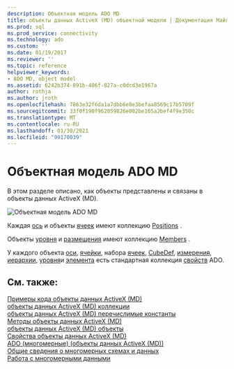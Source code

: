 ```yaml
---
description: Объектная модель ADO MD
title: объекты данных ActiveX (MD) объектной модели | Документация Майкрософт
ms.prod: sql
ms.prod_service: connectivity
ms.technology: ado
ms.custom: ''
ms.date: 01/19/2017
ms.reviewer: ''
ms.topic: reference
helpviewer_keywords:
- ADO MD, object model
ms.assetid: 6242b374-091b-406f-827a-c0dcd3e1967a
author: rothja
ms.author: jroth
ms.openlocfilehash: 7863e32f6da1a7dbb6e8e3befaa8569c17b5709f
ms.sourcegitcommit: 33f0f190f962059826e002be165a2bef4f9e350c
ms.translationtype: MT
ms.contentlocale: ru-RU
ms.lasthandoff: 01/30/2021
ms.locfileid: "99170039"
---
```

# <a name="ado-md-object-model"></a>Объектная модель ADO MD
В этом разделе описано, как объекты представлены и связаны в объекты данных ActiveX (MD).  
  
 ![Объектная модель ADO MD](../../../ado/reference/ado-md-api/media/ado_md_object_model.gif "ADO_MD_object_model")  
  
 Каждая [ось](./axis-object-ado-md.md) и объекты [ячеек](./cell-object-ado-md.md) имеют коллекцию [Positions](./positions-collection-ado-md.md) .  
  
 Объекты [уровня](./level-object-ado-md.md) и [размещения](./position-object-ado-md.md) имеют коллекцию [Members](./members-collection-ado-md.md) .  
  
 У каждого объекта [оси](./axis-object-ado-md.md), [ячейки](./cell-object-ado-md.md), набора [ячеек](./cellset-object-ado-md.md), [CubeDef](./cubedef-object-ado-md.md), [измерения](./dimension-object-ado-md.md), [иерархии](./hierarchy-object-ado-md.md), [уровня](./level-object-ado-md.md)и [элемента](./member-object-ado-md.md) есть стандартная коллекция [свойств](../ado-api/properties-collection-ado.md) ADO.  
  
## <a name="see-also"></a>См. также:  
 [Примеры кода объекты данных ActiveX (MD)](./ado-md-code-examples.md)   
 [объекты данных ActiveX (MD) коллекции](./ado-md-collections.md)   
 [объекты данных ActiveX (MD) перечислимые константы](./ado-md-enumerated-constants.md)   
 [Методы объекты данных ActiveX (MD)](./ado-md-methods.md)   
 [объекты данных ActiveX (MD) объекты](./ado-md-objects.md)   
 [Свойства объекты данных ActiveX (MD)](./ado-md-properties.md)   
 [ADO (многомерные) (объекты данных ActiveX (MD))](../../guide/multidimensional/ado-multidimensional-ado-md.md)   
 [Общие сведения о многомерных схемах и данных](../../guide/multidimensional/overview-of-multidimensional-schemas-and-data.md)   
 [Работа с многомерными данными](../../guide/multidimensional/working-with-multidimensional-data.md)
